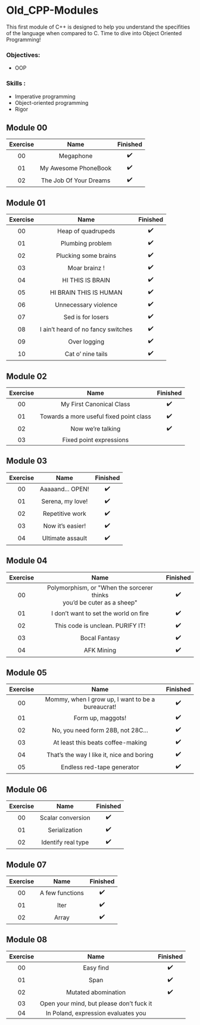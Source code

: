 # Old_CPP-Modules

This first module of C++ is designed to help you understand the specifities of the language when compared to C. Time to dive into Object Oriented Programming!

### Objectives:
- OOP

### Skills :
- Imperative programming
- Object-oriented programming
- Rigor

## Module 00

| Exercise | Name | Finished |
|:--------:|:----------------------:|:----------------:|
| 00       | Megaphone              |:heavy_check_mark:|
| 01       | My Awesome PhoneBook   |:heavy_check_mark:|
| 02       | The Job Of Your Dreams |:heavy_check_mark:|

## Module 01

| Exercise | Name | Finished |
|:--------:|:----------------------------------:|:----------------:|
| 00       | Heap of quadrupeds                 |:heavy_check_mark:|
| 01       | Plumbing problem                   |:heavy_check_mark:|
| 02       | Plucking some brains               |:heavy_check_mark:|
| 03       | Moar brainz !                      |:heavy_check_mark:|
| 04       | HI THIS IS BRAIN                   |:heavy_check_mark:|
| 05       | HI BRAIN THIS IS HUMAN             |:heavy_check_mark:|
| 06       | Unnecessary violence               |:heavy_check_mark:|
| 07       | Sed is for losers                  |:heavy_check_mark:|
| 08       | I ain’t heard of no fancy switches |:heavy_check_mark:|
| 09       | Over logging                       |:heavy_check_mark:|
| 10       | Cat o’ nine tails                  |:heavy_check_mark:|

## Module 02

| Exercise | Name | Finished |
|:--------:|:---------------------------------------:|:----------------:|
| 00       | My First Canonical Class                |:heavy_check_mark:|
| 01       | Towards a more useful fixed point class |:heavy_check_mark:|
| 02       | Now we’re talking                       |:heavy_check_mark:|
| 03       | Fixed point expressions                 |                  |

## Module 03

| Exercise | Name | Finished |
|:--------:|:----------------:|:----------------:|
| 00       | Aaaaand... OPEN! |:heavy_check_mark:|
| 01       | Serena, my love! |:heavy_check_mark:|
| 02       | Repetitive work  |:heavy_check_mark:|
| 03       | Now it’s easier! |:heavy_check_mark:|
| 04       | Ultimate assault |:heavy_check_mark:|

## Module 04

| Exercise | Name | Finished |
|:--------:|:---------------------------------------------------------------------------:|:----------------:|
| 00       | Polymorphism, or "When the sorcerer thinks <br/> you’d be cuter as a sheep" |:heavy_check_mark:|
| 01       | I don’t want to set the world on fire                                       |:heavy_check_mark:|
| 02       | This code is unclean. PURIFY IT!                                            |:heavy_check_mark:|
| 03       | Bocal Fantasy                                                               |:heavy_check_mark:|
| 04       | AFK Mining                                                                  |:heavy_check_mark:|

## Module 05

| Exercise | Name | Finished |
|:--------:|:------------------------------------------------:|:----------------:|
| 00       |Mommy, when I grow up, I want to be a bureaucrat! |:heavy_check_mark:|
| 01       | Form up, maggots!                                |:heavy_check_mark:|
| 02       | No, you need form 28B, not 28C...                |:heavy_check_mark:|
| 03       | At least this beats coffee-making                |:heavy_check_mark:|
| 04       | That’s the way I like it, nice and boring        |:heavy_check_mark:|
| 05       | Endless red-tape generator                       |:heavy_check_mark:|

## Module 06

| Exercise | Name | Finished |
|:--------:|:------------------:|:----------------:|
| 00       | Scalar conversion  |:heavy_check_mark:|
| 01       | Serialization      |:heavy_check_mark:|
| 02       | Identify real type |:heavy_check_mark:|

## Module 07

| Exercise | Name | Finished |
|:--------:|:---------------:|:----------------:|
| 00       | A few functions |:heavy_check_mark:|
| 01       | Iter            |:heavy_check_mark:|
| 02       | Array           |:heavy_check_mark:|

## Module 08

| Exercise | Name | Finished |
|:--------:|:----------------------------------------:|:----------------:|
| 00       | Easy find                                |:heavy_check_mark:|
| 01       | Span                                     |:heavy_check_mark:|
| 02       | Mutated abomination                      |:heavy_check_mark:|
| 03       | Open your mind, but please don’t fuck it |                  |
| 04       | In Poland, expression evaluates you      |                  |

